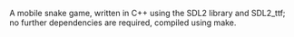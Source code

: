 A mobile snake game, written in C++ using the SDL2 library and SDL2_ttf; no further dependencies are required, compiled using make. 

